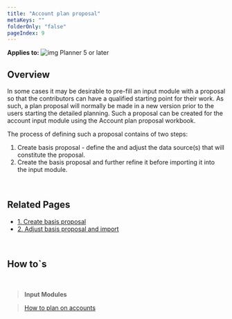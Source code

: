 ```yaml
---
title: "Account plan proposal"
metaKeys: ""
folderOnly: "false"
pageIndex: 9
---
```

**Applies to:** ![img](https://profitbasedocs.blob.core.windows.net/icons/yes-icon.png) Planner 5 or later<br/>

## Overview
In some cases it may be desirable to pre-fill an input module with a proposal so that the contributors can have a qualified starting point for their work. As such, a plan proposal will normally be made in a new version prior to the users starting the detailed planning. Such a proposal can be created for the account input module using the Account plan proposal workbook.

The process of defining such a proposal contains of two steps:

1. Create basis proposal - define the and adjust the data source(s) that will constitute the proposal.
2. Create the basis proposal and further refine it before importing it into the input module.

<br/>

## Related Pages
-  [1. Create basis proposal](account-plan-proposal/create-basis-proposal.md)
-  [2. Adjust basis proposal and import](account-plan-proposal/adjust-basis-proposal-and-import.md)

<br/>

## How to`s

<br/>

> **Input Modules**<br/>

> [How to plan on accounts](../../modules/account/account-details.md)<br/>

